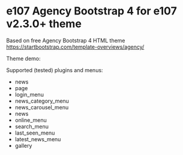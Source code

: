 # e107 Agency Bootstrap 4 for e107 v2.3.0+ theme

Based on free Agency Bootstrap 4  HTML theme 
https://startbootstrap.com/template-overviews/agency/


Theme demo:
 

Supported (tested) plugins and menus:
 - news
 - page
 - login_menu
 - news_category_menu
 - news_carousel_menu
 - news
 - online_menu	
 - search_menu
 - last_seen_menu
 - latest_news_menu
 - gallery																														
																															

